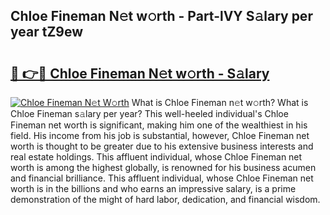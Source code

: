 ## Chloe Fineman N𝚎t w𝚘rth - Part-lVY S𝚊lary per year tZ9ew

# <h2><a href="http://gc18a1.nevu.top/?p=Chloe+Fineman">🔗 👉🔴 Chloe Fineman N𝚎t w𝚘rth - S𝚊lary</a></h2>

[![Chloe Fineman N𝚎t W𝚘rth](https://i.imgur.com/Oavwk0R.jpeg)](http://gc18a1.nevu.top/?p=Chloe+Fineman)
What is Chloe Fineman n𝚎t w𝚘rth? What is Chloe Fineman s𝚊lary per year?
This well-heeled individual's Chloe Fineman net worth is significant, making him one of the wealthiest in his field. His income from his job is substantial, however, Chloe Fineman net worth is thought to be greater due to his extensive business interests and real estate holdings. This affluent individual, whose Chloe Fineman net worth is among the highest globally, is renowned for his business acumen and financial brilliance. This affluent individual, whose Chloe Fineman net worth is in the billions and who earns an impressive salary, is a prime demonstration of the might of hard labor, dedication, and financial wisdom.
